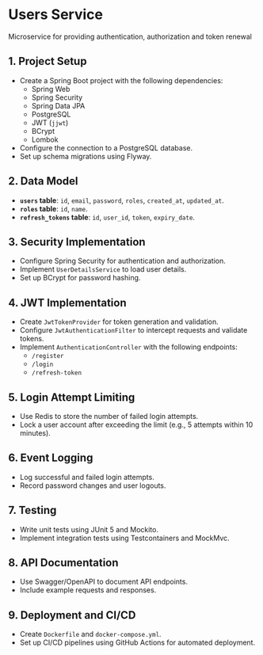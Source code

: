 # **Users Service**

Microservice for providing authentication, authorization and token renewal

## 1. **Project Setup**

- Create a Spring Boot project with the following dependencies:
    - Spring Web
    - Spring Security
    - Spring Data JPA
    - PostgreSQL
    - JWT (`jjwt`)
    - BCrypt
    - Lombok
- Configure the connection to a PostgreSQL database.
- Set up schema migrations using Flyway.

## 2. **Data Model**

- **`users` table**: `id`, `email`, `password`, `roles`, `created_at`, `updated_at`.
- **`roles` table**: `id`, `name`.
- **`refresh_tokens` table**: `id`, `user_id`, `token`, `expiry_date`.

## 3. **Security Implementation**

- Configure Spring Security for authentication and authorization.
- Implement `UserDetailsService` to load user details.
- Set up BCrypt for password hashing.

## 4. **JWT Implementation**

- Create `JwtTokenProvider` for token generation and validation.
- Configure `JwtAuthenticationFilter` to intercept requests and validate tokens.
- Implement `AuthenticationController` with the following endpoints:
    - `/register`
    - `/login`
    - `/refresh-token`

## 5. **Login Attempt Limiting**

- Use Redis to store the number of failed login attempts.
- Lock a user account after exceeding the limit (e.g., 5 attempts within 10 minutes).

## 6. **Event Logging**

- Log successful and failed login attempts.
- Record password changes and user logouts.

## 7. **Testing**

- Write unit tests using JUnit 5 and Mockito.
- Implement integration tests using Testcontainers and MockMvc.

## 8. **API Documentation**

- Use Swagger/OpenAPI to document API endpoints.
- Include example requests and responses.

## 9. **Deployment and CI/CD**

- Create `Dockerfile` and `docker-compose.yml`.
- Set up CI/CD pipelines using GitHub Actions for automated deployment.
